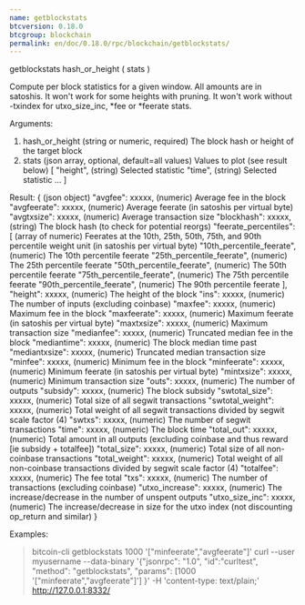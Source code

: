 ```yaml
---
name: getblockstats
btcversion: 0.18.0
btcgroup: blockchain
permalink: en/doc/0.18.0/rpc/blockchain/getblockstats/
---
```


getblockstats hash_or_height ( stats )

Compute per block statistics for a given window. All amounts are in satoshis.
It won't work for some heights with pruning.
It won't work without -txindex for utxo_size_inc, *fee or *feerate stats.

Arguments:
1. hash_or_height    (string or numeric, required) The block hash or height of the target block
2. stats             (json array, optional, default=all values) Values to plot (see result below)
     [
       "height",     (string) Selected statistic
       "time",       (string) Selected statistic
       ...
     ]

Result:
{                           (json object)
  "avgfee": xxxxx,          (numeric) Average fee in the block
  "avgfeerate": xxxxx,      (numeric) Average feerate (in satoshis per virtual byte)
  "avgtxsize": xxxxx,       (numeric) Average transaction size
  "blockhash": xxxxx,       (string) The block hash (to check for potential reorgs)
  "feerate_percentiles": [  (array of numeric) Feerates at the 10th, 25th, 50th, 75th, and 90th percentile weight unit (in satoshis per virtual byte)
      "10th_percentile_feerate",      (numeric) The 10th percentile feerate
      "25th_percentile_feerate",      (numeric) The 25th percentile feerate
      "50th_percentile_feerate",      (numeric) The 50th percentile feerate
      "75th_percentile_feerate",      (numeric) The 75th percentile feerate
      "90th_percentile_feerate",      (numeric) The 90th percentile feerate
  ],
  "height": xxxxx,          (numeric) The height of the block
  "ins": xxxxx,             (numeric) The number of inputs (excluding coinbase)
  "maxfee": xxxxx,          (numeric) Maximum fee in the block
  "maxfeerate": xxxxx,      (numeric) Maximum feerate (in satoshis per virtual byte)
  "maxtxsize": xxxxx,       (numeric) Maximum transaction size
  "medianfee": xxxxx,       (numeric) Truncated median fee in the block
  "mediantime": xxxxx,      (numeric) The block median time past
  "mediantxsize": xxxxx,    (numeric) Truncated median transaction size
  "minfee": xxxxx,          (numeric) Minimum fee in the block
  "minfeerate": xxxxx,      (numeric) Minimum feerate (in satoshis per virtual byte)
  "mintxsize": xxxxx,       (numeric) Minimum transaction size
  "outs": xxxxx,            (numeric) The number of outputs
  "subsidy": xxxxx,         (numeric) The block subsidy
  "swtotal_size": xxxxx,    (numeric) Total size of all segwit transactions
  "swtotal_weight": xxxxx,  (numeric) Total weight of all segwit transactions divided by segwit scale factor (4)
  "swtxs": xxxxx,           (numeric) The number of segwit transactions
  "time": xxxxx,            (numeric) The block time
  "total_out": xxxxx,       (numeric) Total amount in all outputs (excluding coinbase and thus reward [ie subsidy + totalfee])
  "total_size": xxxxx,      (numeric) Total size of all non-coinbase transactions
  "total_weight": xxxxx,    (numeric) Total weight of all non-coinbase transactions divided by segwit scale factor (4)
  "totalfee": xxxxx,        (numeric) The fee total
  "txs": xxxxx,             (numeric) The number of transactions (excluding coinbase)
  "utxo_increase": xxxxx,   (numeric) The increase/decrease in the number of unspent outputs
  "utxo_size_inc": xxxxx,   (numeric) The increase/decrease in size for the utxo index (not discounting op_return and similar)
}

Examples:
> bitcoin-cli getblockstats 1000 '["minfeerate","avgfeerate"]'
> curl --user myusername --data-binary '{"jsonrpc": "1.0", "id":"curltest", "method": "getblockstats", "params": [1000 '["minfeerate","avgfeerate"]'] }' -H 'content-type: text/plain;' http://127.0.0.1:8332/


